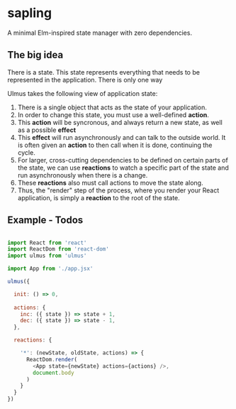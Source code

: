 # sapling
A minimal Elm-inspired state manager with zero dependencies.

## The big idea
There is a state. This state represents everything that needs to be represented in the application.
There is only one way 

Ulmus takes the following view of application state:

1. There is a single object that acts as the state of your application.
2. In order to change this state, you must use a well-defined **action**.
3. This **action** will be syncronous, and always return a new state, as well as a possible **effect**
4. This **effect** will run asynchronously and can talk to the outside world. It is often given an **action** to then call when it is done, continuing the cycle.
5. For larger, cross-cutting dependencies to be defined on certain parts of the state, we can use **reactions** to watch a specific part of the state and run asynchronously when there is a change.
6. These **reactions** also must call actions to move the state along.
7. Thus, the "render" step of the process, where you render your React application, is simply a **reaction** to the root of the state.

## Example - Todos

```javascript

import React from 'react'
import ReactDom from 'react-dom'
import ulmus from 'ulmus'

import App from './app.jsx'

ulmus({

  init: () => 0,
  
  actions: {
    inc: ({ state }) => state + 1,
    dec: ({ state }) => state - 1,
  },

  reactions: {

    '*': (newState, oldState, actions) => {
      ReactDom.render(
        <App state={newState} actions={actions} />,
        document.body
      )
    }
  }
})

```


